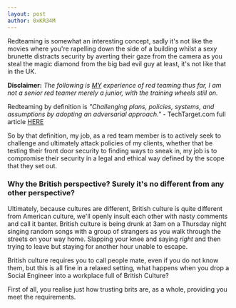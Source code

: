 ```yaml
---
layout: post
author: 0xKR34M
---
```

<p>Redteaming is somewhat an interesting concept, sadly it's not like the movies where you're rapelling down the side of a building whilst a sexy brunette distracts security by averting their gaze from the camera as you steal the magic diamond from the big bad evil guy at least, it's not like that in the UK.</p>
<p><b>Disclaimer:</b> <i>The following is <u>MY</u> experience of red teaming thus far, I am not a senior red teamer merely a junior, with the training wheels still on.</i></p>
<p>Redteaming by definition is <i>"Challenging plans, policies, systems, and assumptions by adopting an adversarial approach."</i> - TechTarget.com full article <a href="https://whatis.techtarget.com/definition/red-teaming">HERE</a></p>
<p>So by that definition, my job, as a red team member is to actively seek to challenge and ultimately attack policies of my clients, whether that be testing their front door security to finding ways to sneak in, my job is to compromise their security in a legal and ethical way defined by the scope that they set out.</p>
<h3>Why the British perspective? Surely it's no different from any other perspective?</h3>
<p>Ultimately, because cultures are different, British culture is quite different from American culture, we'll openly insult each other with nasty comments and call it banter. British culture is being drunk at 3am on a Thursday night singing random songs with a group of strangers as you walk through the streets on your way home. Slapping your knee and saying <i>right</i> and then trying to leave but staying for another hour unable to escape.</p>
<p>British culture requires you to call people mate, even if you do not know them, but this is all fine in a relaxed setting, what happens when you drop a Social Engineer into a workplace full of British Culture?</p>
<p>First of all, you realise just how trusting brits are, as a whole, providing you meet the requirements.</p>
